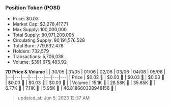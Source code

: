 
  ### Position Token (POSI)
  - Price: $0.03
  - Market Cap: $2,278,417.71
  - Max Supply: 100,000,000
  - Total Supply: 90,971,209.005
  - Circulating Supply: 90,191,576.528
  - Total Burn: 779,632.478
  - Holders: 732,579
  - Transactions: 5,706,038
  - Volume: $391,675,483.92

  **7D Price & Volume**
  | | 30&#x2F;05 | 31&#x2F;05 | 01&#x2F;06 | 02&#x2F;06 | 03&#x2F;06 | 04&#x2F;06 | 05&#x2F;06 |
  |---|---|---|---|---|---|---|---|
  | Price | $0.02 🚀 | $0.03 🚀 | $0.03 🔻 | $0.03 🚀 | $0.03 🚀 | $0.03 🔻 | $0.03 🔻 |
  | Volume | 15.1K 🚀 | 28.58K 🚀 | 35.65K 🚀 | 6.77K 🔻 | 7.11K 🚀 | 5.95K 🔻 | 46.818660338948156 🔻 |

  > updated_at: Jun 5, 2023 12:37 AM
